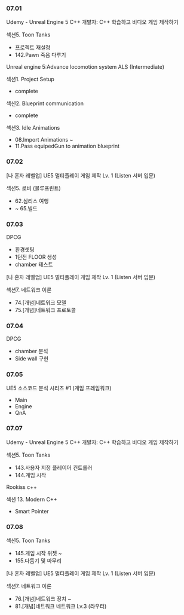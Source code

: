### 07.01

Udemy - Unreal Engine 5 C++ 개발자: C++ 학습하고 비디오 게임 제작하기

섹션5. Toon Tanks

- 프로젝트 재설정
- 142.Pawn 죽음 다루기

Unreal engine 5:Advance locomotion system ALS (Intermediate)

섹션1. Project Setup

- complete

섹션2. Blueprint communication

- complete

섹션3. Idle Animations

- 08.Import Animations ~
- 11.Pass equipedGun to animation blueprint

### 07.02

[나 혼자 레벨업] UE5 멀티플레이 게임 제작 Lv. 1 (Listen 서버 입문)

섹션5. 로비 (블루프린트)

- 62.심리스 여행
- ~ 65.빌드

### 07.03

DPCG

- 환경셋팅
- 1던전 FLOOR 생성
- chamber 테스트

[나 혼자 레벨업] UE5 멀티플레이 게임 제작 Lv. 1 (Listen 서버 입문)

섹션7. 네트워크 이론

- 74.[개념]네트워크 모델
- 75.[개념]네트워크 프로토콜

### 07.04

DPCG

- chamber 분석
- Side wall 구현

### 07.05

UE5 소스코드 분석 시리즈 #1 (게임 프레임워크)

- Main
- Engine
- QnA

### 07.07

Udemy - Unreal Engine 5 C++ 개발자: C++ 학습하고 비디오 게임 제작하기

섹션5. Toon Tanks

- 143.사용자 지정 플레이어 컨트롤러
- 144.게임 시작

Rookiss c++

섹션 13. Modern C++

- Smart Pointer

### 07.08

섹션5. Toon Tanks

- 145.게임 시작 위젯 ~
- 155.다듬기 및 마무리


[나 혼자 레벨업] UE5 멀티플레이 게임 제작 Lv. 1 (Listen 서버 입문)

섹션7. 네트워크 이론

- 76.[개념]네트워크 장치 ~
- 81.[개념]네트워크 네트워크 Lv.3 (라우터)


